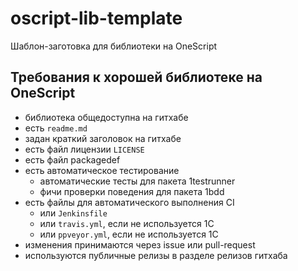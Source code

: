 # oscript-lib-template
Шаблон-заготовка для библиотеки на OneScript

## Требования к хорошей библиотеке на OneScript

+ библиотека общедоступна на гитхабе
+ есть `readme.md`
+ задан краткий заголовок на гитхабе
+ есть файл лицензии `LICENSE`
+ есть файл packagedef
+ есть автоматическое тестирование
  + автоматические тесты для пакета 1testrunner
  + фичи проверки поведения для пакета 1bdd
+ есть файлы для автоматического выполнения CI
  + или `Jenkinsfile`
  + или `travis.yml`, если не используется 1С
  + или `ppveyor.yml`, если не используется 1С
+ изменения принимаются через issue или pull-request
+ используются публичные релизы в разделе релизов гитхаба
